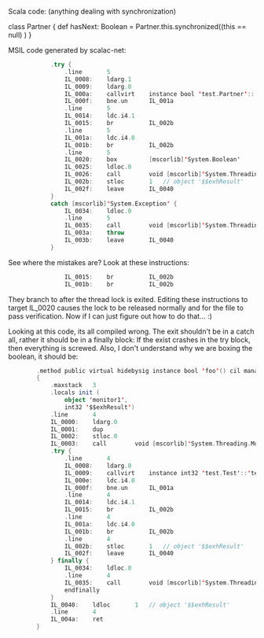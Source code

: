 Scala code: (anything dealing with synchronization)

class Partner {
  def hasNext: Boolean = Partner.this.synchronized((this == null) ) 
}

MSIL code generated by scalac-net:
```scala
            .try {
                .line       5
                IL_0008:    ldarg.1
                IL_0009:    ldarg.0
                IL_000a:    callvirt    instance bool 'test.Partner'::'f'()
                IL_000f:    bne.un      IL_001a
                .line       5
                IL_0014:    ldc.i4.1
                IL_0015:    br          IL_002b
                .line       5
                IL_001a:    ldc.i4.0
                IL_001b:    br          IL_002b
                .line       5
                IL_0020:    box         [mscorlib]'System.Boolean'
                IL_0025:    ldloc.0
                IL_0026:    call        void [mscorlib]'System.Threading.Monitor'::'Exit'(object)
                IL_002b:    stloc       1	// object '$$exhResult'
                IL_002f:    leave       IL_0040
            }
            catch [mscorlib]'System.Exception' {
                IL_0034:    ldloc.0
                .line       5
                IL_0035:    call        void [mscorlib]'System.Threading.Monitor'::'Exit'(object)
                IL_003a:    throw
                IL_003b:    leave       IL_0040
            }
```
See where the mistakes are? Look at these instructions:
```scala
                IL_0015:    br          IL_002b
                IL_001b:    br          IL_002b
```

They branch to after the thread lock is exited. Editing these instructions to target IL_0020 causes the lock to be released normally and for the file to pass verification. Now if I can just figure out how to do that... :)
 
Looking at this code, its all compiled wrong. The exit shouldn't be in a catch all, rather it should be in a finally block: If the exist crashes in the try block, then everything is screwed. Also, I don't understand why we are boxing the boolean, it should be:


```scala
        .method public virtual hidebysig instance bool 'foo'() cil managed
        {
            .maxstack   3
            .locals init (
                object 'monitor1',
                int32 '$$exhResult')
            .line       4
            IL_0000:    ldarg.0
            IL_0001:    dup
            IL_0002:    stloc.0
            IL_0003:    call        void [mscorlib]'System.Threading.Monitor'::'Enter'(object)
            .try {
                .line       4
                IL_0008:    ldarg.0
                IL_0009:    callvirt    instance int32 'test.Test'::'test'()
                IL_000e:    ldc.i4.0
                IL_000f:    bne.un      IL_001a
                .line       4
                IL_0014:    ldc.i4.1
                IL_0015:    br          IL_002b
                .line       4
                IL_001a:    ldc.i4.0
                IL_001b:    br          IL_002b
                .line       4
                IL_002b:    stloc       1	// object '$$exhResult'
                IL_002f:    leave       IL_0040
            } finally {
                IL_0034:    ldloc.0
                .line       4
                IL_0035:    call        void [mscorlib]'System.Threading.Monitor'::'Exit'(object)
                endfinally
            }
            IL_0040:    ldloc       1	// object '$$exhResult'
            .line       4
            IL_004a:    ret
        }
```
